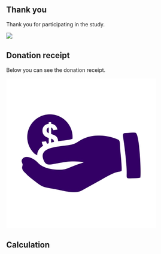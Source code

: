 ## Thank you 

Thank you for participating in the study. 

![](https://github.com/Vanessa-project/Experiment/blob/gh-pages/2000px-Universit%C3%A4t_Regensburg_logo.svg.png)


## Donation receipt

Below you can see the donation receipt.

![](https://github.com/Vanessa-project/Experiment/raw/gh-pages/monetary-donation.jpg)

## Calculation


